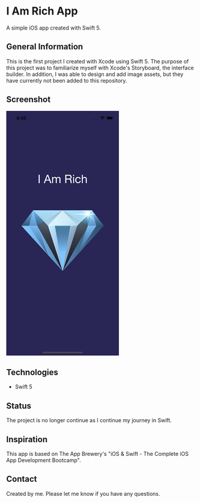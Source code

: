 # I Am Rich App
A simple iOS app created with Swift 5.

## General Information
This is the first project I created with Xcode using Swift 5. The purpose of this project was to familiarize myself with Xcode's Storyboard, the interface builder.
In addition, I was able to design and add image assets, but they have currently not been added to this repository.

## Screenshot
![i-am-rich screenshot](./I%20Am%20Rich/images/i-am-rich-app.png) 

## Technologies
* Swift 5

## Status
The project is no longer continue as I continue my journey in Swift.

## Inspiration
This app is based on The App Brewery's "iOS & Swift - The Complete iOS App Development Bootcamp".

## Contact
Created by me. Please let me know if you have any questions.
